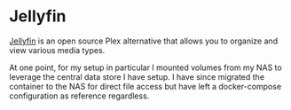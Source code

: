 # Jellyfin

[Jellyfin](https://jellyfin.org/) is an open source Plex alternative that allows you to organize and view various media types.

At one point, for my setup in particular I mounted volumes from my NAS to leverage the central data store I have setup. I have since migrated the container to the NAS for direct file access but have left a docker-compose configuration as reference regardless.
